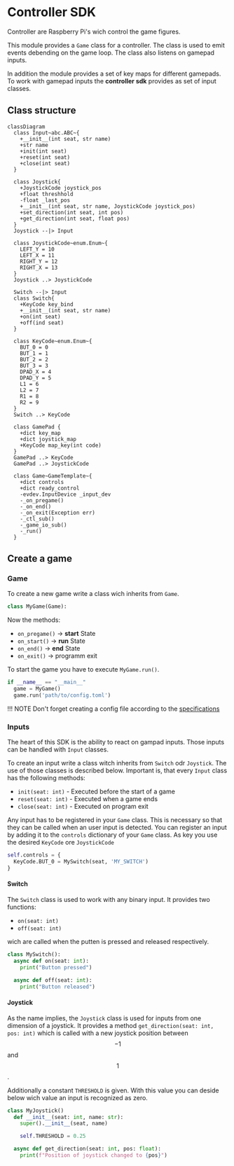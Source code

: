 # Controller SDK

Controller are Raspberry Pi's wich control the game figures.

This module provides a `Game` class for a controller. The class is used to emit events debending on the game loop. The class also listens on gamepad inputs.

In addition the module provides a set of key maps for different gamepads.
To work with gamepad inputs the **controller sdk** provides as set of input classes.

## Class structure

```mermaid
classDiagram
  class Input~abc.ABC~{
    +__init__(int seat, str name)
    +str name
    +init(int seat)
    +reset(int seat)
    +close(int seat)
  }

  class Joystick{
    +JoystickCode joystick_pos
    +float threshhold
    -float _last_pos
    +__init__(int seat, str name, JoystickCode joystick_pos)
    +set_direction(int seat, int pos)
    +get_direction(int seat, float pos)
  }
  Joystick --|> Input

  class JoystickCode~enum.Enum~{
    LEFT_Y = 10
    LEFT_X = 11
    RIGHT_Y = 12
    RIGHT_X = 13
  }
  Joystick ..> JoystickCode

  Switch --|> Input
  class Switch{
    +KeyCode key_bind
    +__init__(int seat, str name)
    +on(int seat)
    +off(ind seat)
  }

  class KeyCode~enum.Enum~{
    BUT_0 = 0
    BUT_1 = 1
    BUT_2 = 2
    BUT_3 = 3
    DPAD_X = 4
    DPAD_Y = 5
    L1 = 6
    L2 = 7
    R1 = 8
    R2 = 9
  }
  Switch ..> KeyCode

  class GamePad {
    +dict key_map
    +dict joystick_map
    +KeyCode map_key(int code)
  }
  GamePad ..> KeyCode
  GamePad ..> JoystickCode

  class Game~GameTemplate~{
    +dict controls
    +dict ready_control
    -evdev.InputDevice _input_dev
    -_on_pregame()
    -_on_end()
    -_on_exit(Exception err)
    -_ctl_sub()
    -_game_io_sub()
    -_run()
  }
```

## Create a game

### Game

To create a new game write a class wich inherits from `Game`.

```python
class MyGame(Game):
```

Now the methods:

 - `on_pregame()` -> **start** State
 - `on_start()`   -> **run** State
 - `on_end()`     -> **end** State
 - `on_exit()`    -> programm exit

To start the game you have to execute `MyGame.run()`.

```python
if __name__ == "__main__"
  game = MyGame()
  game.run('path/to/config.toml')
```

!!! NOTE
    Don't forget creating a config file according to the [specifications](config-file.md)


### Inputs

The heart of this SDK is the ability to react on gampad inputs. Those inputs can be handled with `Input` classes.

To create an input write a class witch inherits from `Switch` odr `Joystick`. The use of those classes is described below. Important is, that every `Input` class has the following methods:

- `init(seat: int)` - Executed before the start of a game
- `reset(seat: int)` - Executed when a game ends
- `close(seat: int)` - Executed on program exit

Any input has to be registered in your `Game` class. This is necessary so that they can be called when an user input is detected. You can register an input by adding it to the `controls` dictionary of your `Game` class. As key you use the desired `KeyCode` ore `JoystickCode`

```python
self.controls = {
  KeyCode.BUT_0 = MySwitch(seat, 'MY_SWITCH')
}
```

#### Switch

The `Switch` class is used to work with any binary input. It provides two functions:

- `on(seat: int)`
- `off(seat: int)`

wich are called when the putten is pressed and released respectively.

```python
class MySwitch():
  async def on(seat: int):
    print("Button pressed")

  async def off(seat: int):
    print("Button released")
```

#### Joystick

As the name implies, the `Joystick` class is used for inputs from one dimension of a joystick. It provides a method `get_direction(seat: int, pos: int)` which is called with a new joystick position between $$-1$$ and $$1$$.

Additionally a constant `THRESHOLD` is given. With this value you can deside below wich value an input is recognized as zero.

```python
class MyJoystick()
  def __init__(seat: int, name: str):
    super().__init__(seat, name)

    self.THRESHOLD = 0.25

  async def get_direction(seat: int, pos: float):
    print(f"Position of joystick changed to {pos}")
```